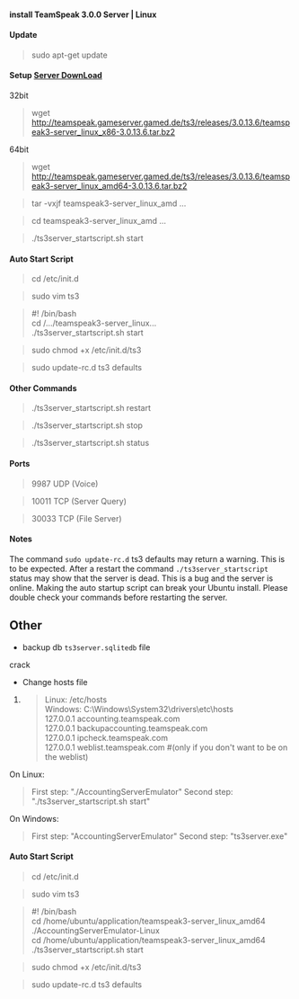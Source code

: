 #### install TeamSpeak 3.0.0 Server | Linux


#### Update
> sudo apt-get update
 
#### Setup  [Server DownLoad](https://www.teamspeak.com/downloads.html#server "Download NEW URL")
32bit
> wget http://teamspeak.gameserver.gamed.de/ts3/releases/3.0.13.6/teamspeak3-server_linux_x86-3.0.13.6.tar.bz2

64bit
> wget http://teamspeak.gameserver.gamed.de/ts3/releases/3.0.13.6/teamspeak3-server_linux_amd64-3.0.13.6.tar.bz2

> tar -vxjf teamspeak3-server_linux_amd ...

> cd teamspeak3-server_linux_amd ...

> ./ts3server_startscript.sh start
 
#### Auto Start Script
> cd /etc/init.d

> sudo vim ts3

> \#! /bin/bash<br>
 cd /.../teamspeak3-server_linux...<br>
 ./ts3server_startscript.sh start

> sudo chmod +x /etc/init.d/ts3

> sudo update-rc.d ts3 defaults

 
#### Other Commands
> ./ts3server_startscript.sh restart

> ./ts3server_startscript.sh stop

> ./ts3server_startscript.sh status

 
#### Ports
>9987 UDP (Voice)

>10011 TCP (Server Query)

>30033 TCP (File Server)

 
#### Notes
The command `sudo update-rc.d` ts3 defaults may return a warning. This is to be expected.
After a restart the command `./ts3server_startscript` status may show that the server is dead. This is a bug and the server is online.
Making the auto startup script can break your Ubuntu install. Please double check your commands before restarting the server.



## Other
* backup db
`ts3server.sqlitedb` file


crack


* Change hosts file
1. > Linux: /etc/hosts<br>
Windows: C:\Windows\System32\drivers\etc\hosts<br>
127.0.0.1 accounting.teamspeak.com<br>
127.0.0.1 backupaccounting.teamspeak.com<br>
127.0.0.1 ipcheck.teamspeak.com<br>
127.0.0.1 weblist.teamspeak.com #(only if you don't want to be on the weblist)

On Linux: 
> First step: "./AccountingServerEmulator"
> Second step: "./ts3server_startscript.sh start"

On Windows:
> First step: "AccountingServerEmulator"
> Second step: "ts3server.exe"

#### Auto Start Script
> cd /etc/init.d

> sudo vim ts3

> \#! /bin/bash<br>
  cd /home/ubuntu/application/teamspeak3-server_linux_amd64<br>
  ./AccountingServerEmulator-Linux<br>
  cd /home/ubuntu/application/teamspeak3-server_linux_amd64<br>
  ./ts3server_startscript.sh start

> sudo chmod +x /etc/init.d/ts3

> sudo update-rc.d ts3 defaults